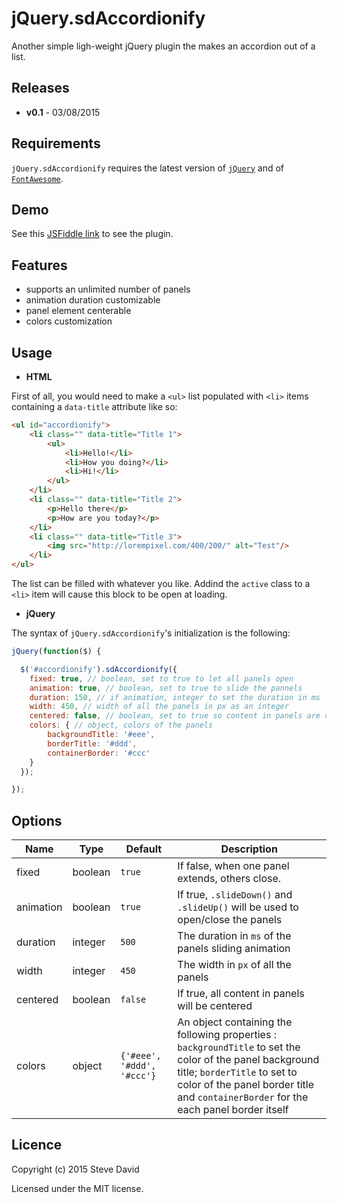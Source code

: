 # jQuery.sdAccordionify
Another simple ligh-weight jQuery plugin the makes an accordion out of a list.

## Releases
* **v0.1** - 03/08/2015

## Requirements
`jQuery.sdAccordionify` requires the latest version of [`jQuery`](https://jquery.com/download/) and of [`FontAwesome`](https://maxcdn.bootstrapcdn.com/font-awesome/4.4.0/css/font-awesome.min.css).

## Demo
See this [JSFiddle link](http://jsfiddle.net/D4V1D/zv7fk2qj/) to see the plugin.

## Features
* supports an unlimited number of panels
* animation duration customizable
* panel element centerable
* colors customization

## Usage
* **HTML**

First of all, you would need to make a `<ul>` list populated with `<li>` items containing a `data-title` attribute like so:
```html
<ul id="accordionify">
	<li class="" data-title="Title 1">
		<ul>
			<li>Hello!</li>
			<li>How you doing?</li>
			<li>Hi!</li>
		</ul>
	</li>
	<li class="" data-title="Title 2">
		<p>Hello there</p>
		<p>How are you today?</p>
	</li>
	<li class="" data-title="Title 3">
		<img src="http://lorempixel.com/400/200/" alt="Test"/>
	</li>
</ul>	
```
The list can be filled with whatever you like. Addind the `active` class to a `<li>` item will cause this block to be open at loading.

* **jQuery**

The syntax of `jQuery.sdAccordionify`'s initialization is the following:
```javascript
jQuery(function($) {

  $('#accordionify').sdAccordionify({
  	fixed: true, // boolean, set to true to let all panels open
  	animation: true, // boolean, set to true to slide the pannels
  	duration: 150, // if animation, integer to set the duration in ms
  	width: 450, // width of all the panels in px as an integer
  	centered: false, // boolean, set to true so content in panels are centered
  	colors: { // object, colors of the panels
  		backgroundTitle: '#eee',
  		borderTitle: '#ddd',
  		containerBorder: '#ccc'
  	}
  });

});
```

## Options
Name | Type | Default | Description
------------ | ------------- | ------------- | -------------
fixed | boolean | `true` | If false, when one panel extends, others close.
animation | boolean | `true` | If true, `.slideDown()` and `.slideUp()` will be used to open/close the panels
duration | integer | `500` | The duration in `ms` of the panels sliding animation 
width | integer | `450` | The width in `px` of all the panels
centered | boolean | `false` | If true, all content in panels will be centered
colors | object | `{'#eee', '#ddd', '#ccc'}` | An object containing the following properties : `backgroundTitle` to set the color of the panel background title; `borderTitle` to set to color of the panel border title and `containerBorder` for the each panel border itself

## Licence
Copyright (c) 2015 Steve David

Licensed under the MIT license.
